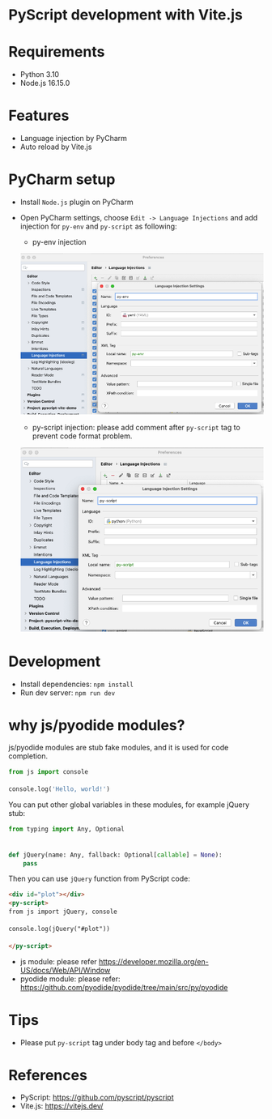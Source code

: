 PyScript development with Vite.js
============================

# Requirements

* Python 3.10
* Node.js 16.15.0

# Features

* Language injection by PyCharm
* Auto reload by Vite.js

# PyCharm setup

* Install `Node.js` plugin on PyCharm
* Open PyCharm settings, choose `Edit -> Language Injections` and add injection for `py-env` and `py-script` as
  following:
    - py-env injection

  ![py-env injection](docs/images/py-env-injection.png)
    - py-script injection: please add comment after `py-script` tag to prevent code format problem.

  ![py-script injection](docs/images/py-script-injection.png)

# Development

* Install dependencies: `npm install`
* Run dev server: `npm run dev`

# why js/pyodide modules?

js/pyodide modules are stub fake modules, and it is used for code completion.

```python
from js import console

console.log('Hello, world!')
```

You can put other global variables in these modules, for example jQuery stub:

```python
from typing import Any, Optional


def jQuery(name: Any, fallback: Optional[callable] = None):
    pass
```

Then you can use `jQuery` function from PyScript code: 

```html
<div id="plot"></div>
<py-script>
from js import jQuery, console

console.log(jQuery("#plot"))

</py-script>
```

* js module: please refer https://developer.mozilla.org/en-US/docs/Web/API/Window 
* pyodide module: please refer: https://github.com/pyodide/pyodide/tree/main/src/py/pyodide

# Tips

* Please put `py-script` tag under body tag and before `</body>`

# References

* PyScript: https://github.com/pyscript/pyscript
* Vite.js: https://vitejs.dev/